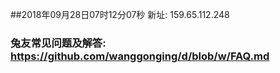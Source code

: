 ##2018年09月28日07时12分07秒 新址: 159.65.112.248
### 兔友常见问题及解答: https://github.com/wanggonging/d/blob/w/FAQ.md
